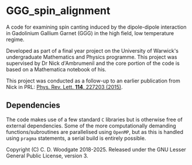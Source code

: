 # GGG\_spin\_alignment

A code for examining spin canting induced by the dipole-dipole interaction in Gadolinium Gallium Garnet (GGG) in the high field, low temperature regime.

Developed as part of a final year project on the University of Warwick's undergraduate Mathematics and Physics programme. This project was supervised by Dr Nick d'Ambrumenil and the core portion of the code is based on a Mathematica notebook of his.

This project was conducted as a follow-up to an earlier publication from Nick in PRL: [Phys. Rev. Lett. **114**, 227203 (2015)](https://doi.org/10.1103/PhysRevLett.114.227203).

## Dependencies

The code makes use of a few standard `C` libraries but is otherwise free of external dependencies. Some of the more computationally demanding functions/subroutines are parallelised using `OpenMP`, but as this is handled using `pragma` statements, a serial build is entirely possible.

Copyright (C) C. D. Woodgate 2018-2025. Released under the GNU Lesser General Public License, version 3.
